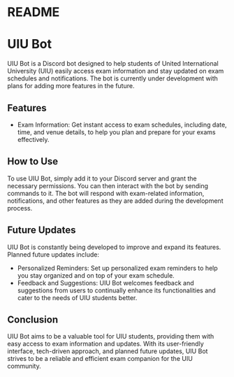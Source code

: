 # README

# **UIU Bot**

UIU Bot is a Discord bot designed to help students of United International University (UIU) easily access exam information and stay updated on exam schedules and notifications. The bot is currently under development with plans for adding more features in the future.

## **Features**

- Exam Information: Get instant access to exam schedules, including date, time, and venue details, to help you plan and prepare for your exams effectively.

## **How to Use**

To use UIU Bot, simply add it to your Discord server and grant the necessary permissions. You can then interact with the bot by sending commands to it. The bot will respond with exam-related information, notifications, and other features as they are added during the development process.

## **Future Updates**

UIU Bot is constantly being developed to improve and expand its features. Planned future updates include:

- Personalized Reminders: Set up personalized exam reminders to help you stay organized and on top of your exam schedule.
- Feedback and Suggestions: UIU Bot welcomes feedback and suggestions from users to continually enhance its functionalities and cater to the needs of UIU students better.

## **Conclusion**

UIU Bot aims to be a valuable tool for UIU students, providing them with easy access to exam information and updates. With its user-friendly interface, tech-driven approach, and planned future updates, UIU Bot strives to be a reliable and efficient exam companion for the UIU community.
